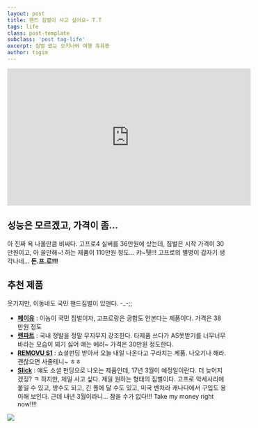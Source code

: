 ```yaml
--- 
layout: post  
title: 핸드 짐벌이 사고 싶어요~ T.T    
tags: life  
class: post-template
subclass: 'post tag-life'      
excerpt: 짐벌 없는 오키나와 여행 휴유증  
author: tigim         
---  
```


<iframe width="560" height="315" src="https://www.youtube.com/embed/FUH29EaZBlk" frameborder="0" allowfullscreen></iframe>
  
## 성능은 모르겠고, 가격이 좀...  
  
아 진짜 욕 나올만큼 비싸다. 고프로4 실버를 36만원에 샀는데, 짐벌은 시작 가격이 30만원이고, 아 쓸만해~! 하는 제품이 110만원 정도... 캬~퉷!!! 고프로의 별명이 갑자기 생각나네... **돈.프.로!!!**  
  
  
  
## 추천 제품  
  
웃기지만, 이동네도 국민 핸드짐벌이 있덴다. -_-;;  

- **[페이유](http://item2.gmarket.co.kr/Item/detailview/Item.aspx?goodscode=755400028&GoodsSale=Y&jaehuid=200001169&NaPm=ct%3Dirhxmrco%7Cci%3Dfa6ff209a9e3fef2a70e6cf45d0f1f82b35d217d%7Ctr%3Dsls%7Csn%3D24%7Chk%3De615aaff21d66afde179ba83914b26b687de4662)** : 이놈이 국민 짐벌이자, 고프로랑은 궁합도 안본다는 제품이다. 가격은 38만원 정도  
- **[랜파트](http://eggbread.kr/220259783464)** : 국내 정발을 정말 무지무지 강조한다. 타제품 쓰다가 AS못받기를 너무너무 바라는 모습이 뵈기 싫어 얘는 에러~ 가격은 30만원 정도한다.  
- **[REMOVU S1](http://blog.naver.com/lava8097/220734591002)** : 쇼셜펀딩 받아서 오늘 내일 나온다고 구라치는 제품. 나오기나 해라. 괜찮으면 사줄테니~ ㅎㅎ  
- **[Slick](http://www.slick.video/)** : 얘도 소셜 펀딩으로 나오는 제품인데, 17년 3월이 예정일이란다. 더 늦어지겠징? ㅋ 하지만, 제일 사고 싶다. 제일 원하는 형태의 짐벌이다. 고프로 악세사리에 붙일 수 있고, 방수도 되고, 긴 폴에 달 수도 있고, 미국 벤처라 캐나다에서 구입도 용이해 보인다. 근데 내년 3월이라니... 참을 수가 없다!!! Take my money right now!!!!  
  
![](https://static1.squarespace.com/static/572281e97c65e41be3fe4629/572a7214b654f90fe9b4854d/578577c2f7e0abc825ccd533/1468364762987/unspecified-5.jpg?format=2500w)
